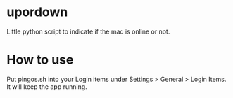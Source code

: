 # upordown
Little python script to indicate if the mac is online or not.

# How to use
Put pingos.sh into your Login items under Settings > General > Login Items. It will keep the app running. 
